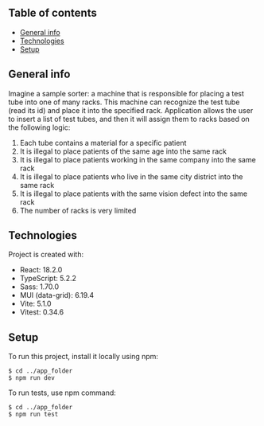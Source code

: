 ## Table of contents

- [General info](#general-info)
- [Technologies](#technologies)
- [Setup](#setup)

## General info

Imagine a sample sorter: a machine that is responsible for placing a test tube into one of many racks.
This machine can recognize the test tube (read its id) and place it into the specified rack.
Application allows the user to insert a list of test tubes, and
then it will assign them to racks based on the following logic:

1. Each tube contains a material for a specific patient
2. It is illegal to place patients of the same age into the same rack
3. It is illegal to place patients working in the same company into the same rack
4. It is illegal to place patients who live in the same city district into the same rack
5. It is illegal to place patients with the same vision defect into the same rack
6. The number of racks is very limited

## Technologies

Project is created with:

- React: 18.2.0
- TypeScript: 5.2.2
- Sass: 1.70.0
- MUI (data-grid): 6.19.4
- Vite: 5.1.0
- Vitest: 0.34.6

## Setup

To run this project, install it locally using npm:

```
$ cd ../app_folder
$ npm run dev
```

To run tests, use npm command:

```
$ cd ../app_folder
$ npm run test
```

